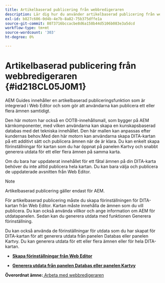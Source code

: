 ```yaml
---
title: Artikelbaserad publicering från webbredigeraren
description: Lär dig hur du använder artikelbaserad publicering från webbredigeraren
exl-id: b827c606-0d4b-4e7b-8a82-75b375dffe1a
source-git-commit: 8073716bccacbe8d6a158b44d5106b083e3a5dcd
workflow-type: tm+mt
source-wordcount: '303'
ht-degree: 0%

---
```


# Artikelbaserad publicering från webbredigeraren {#id218CL05J0M1}

AEM Guides innehåller en artikelbaserad publiceringsfunktion som är integrerad i Web Editor och som gör att användarna kan publicera ett eller flera ämnen samtidigt.

Den här motorn har också en OOTB-innehållsmall, som bygger på AEM kärnkomponenter, med vilken användarna kan skapa en kunskapsbaserad databas med det tekniska innehållet. Den här mallen kan anpassas efter kundernas behov.Med den här motorn kan användarna skapa DITA-kartan på ett additivt sätt och publicera ämnen när de är klara. Du kan enkelt skapa förinställningar för kartan som du har öppnat på panelen Kartvy och snabbt generera utdata för ett eller flera ämnen på samma karta.

Om du bara har uppdaterat innehållet för ett fåtal ämnen på din DITA-karta behöver du inte alltid publicera hela kartan. Du kan bara välja och publicera de uppdaterade avsnitten från Web Editor.

>[!NOTE]
>
> Artikelbaserad publicering gäller endast för AEM.

För artikelbaserad publicering måste du skapa förinställningen för DITA-kartan från Web Editor. Kartan måste innehålla de ämnen som du vill publicera. Du kan också använda villkor och ange information om AEM för utdatapanelen. Sedan kan du generera utdata med funktionen Generera förinställning.

Du kan också använda de förinställningar för utdata som du har skapat för DITA-kartan för att generera utdata från panelen Databas eller panelen Kartvy. Du kan generera utdata för ett eller flera ämnen eller för hela DITA-kartan.

- **[Skapa förinställningar från Web Editor](web-editor-article-publishing-presets.md)**

- **[Generera utdata från panelen Databas eller panelen Kartvy](web-editor-article-publishing-output.md)**


**Överordnat ämne:**[ Arbeta med webbredigeraren](web-editor.md)
